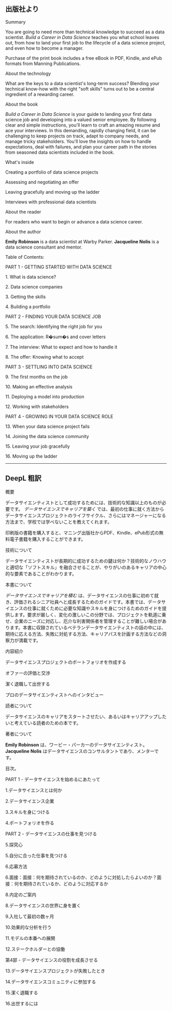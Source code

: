 ## 出版社より

Summary

You are going to need more than technical knowledge to succeed as a data scientist. _Build a Career in Data Science_ teaches you what school leaves out, from how to land your first job to the lifecycle of a data science project, and even how to become a manager.

Purchase of the print book includes a free eBook in PDF, Kindle, and ePub formats from Manning Publications.

About the technology

What are the keys to a data scientist's long-term success? Blending your technical know-how with the right "soft skills" turns out to be a central ingredient of a rewarding career.

About the book

_Build a Career in Data Science_ is your guide to landing your first data science job and developing into a valued senior employee. By following clear and simple instructions, you'll learn to craft an amazing resume and ace your interviews. In this demanding, rapidly changing field, it can be challenging to keep projects on track, adapt to company needs, and manage tricky stakeholders. You'll love the insights on how to handle expectations, deal with failures, and plan your career path in the stories from seasoned data scientists included in the book.

What's inside

Creating a portfolio of data science projects

Assessing and negotiating an offer

Leaving gracefully and moving up the ladder

Interviews with professional data scientists

About the reader

For readers who want to begin or advance a data science career.

About the author

**Emily Robinson** is a data scientist at Warby Parker. **Jacqueline Nolis** is a data science consultant and mentor.

Table of Contents:

PART 1 - GETTING STARTED WITH DATA SCIENCE

1\. What is data science?

2\. Data science companies

3\. Getting the skills

4\. Building a portfolio

PART 2 - FINDING YOUR DATA SCIENCE JOB

5\. The search: Identifying the right job for you

6\. The application: R�sum�s and cover letters

7\. The interview: What to expect and how to handle it

8\. The offer: Knowing what to accept

PART 3 - SETTLING INTO DATA SCIENCE

9\. The first months on the job

10\. Making an effective analysis

11\. Deploying a model into production

12\. Working with stakeholders

PART 4 - GROWING IN YOUR DATA SCIENCE ROLE

13\. When your data science project fails

14\. Joining the data science community

15\. Leaving your job gracefully

16\. Moving up the ladder

---

## DeepL 粗訳

概要

データサイエンティストとして成功するためには、技術的な知識以上のものが必要です。 _データサイエンスでキャリアを築く_ では、最初の仕事に就く方法からデータサイエンスプロジェクトのライフサイクル、さらにはマネージャーになる方法まで、学校では学べないことを教えてくれます。

印刷版の書籍を購入すると、マニング出版社からPDF、Kindle、ePub形式の無料電子書籍を購入することができます。

技術について

データサイエンティストが長期的に成功するための鍵は何か？技術的なノウハウと適切な「ソフトスキル」を融合させることが、やりがいのあるキャリアの中心的な要素であることがわかります。

本書について

_データサイエンスでキャリアを積む_ は、データサイエンスの仕事に初めて就き、評価されるシニア社員へと成長するためのガイドです。本書では、データサイエンスの仕事に就くために必要な知識やスキルを身につけるためのガイドを提供します。要求が厳しく、変化の激しいこの分野では、プロジェクトを軌道に乗せ、企業のニーズに対応し、厄介な利害関係者を管理することが難しい場合があります。本書に収録されているベテランデータサイエンティストの話の中には、期待に応える方法、失敗に対処する方法、キャリアパスを計画する方法などの洞察力が満載です。

内容紹介

データサイエンスプロジェクトのポートフォリオを作成する

オファーの評価と交渉

潔く退職して出世する

プロのデータサイエンティストへのインタビュー

読者について

データサイエンスのキャリアをスタートさせたい、あるいはキャリアアップしたいと考えている読者のための本です。

著者について

**Emily Robinson** は、ワービー・パーカーのデータサイエンティスト。 **Jacqueline Nolis** はデータサイエンスのコンサルタントであり、メンターです。

目次。

PART 1 - データサイエンスを始めるにあたって

1.データサイエンスとは何か

2.データサイエンス企業

3.スキルを身につける

4.ポートフォリオを作る

PART 2 - データサイエンスの仕事を見つける

5.探究心

5.自分に合った仕事を見つける

6.応募方法

6.面接：面接：何を期待されているのか、どのように対処したらよいのか？面接：何を期待されているか、どのように対応するか

8.内定のご案内

8.データサイエンスの世界に身を置く

9.入社して最初の数ヶ月

10.効果的な分析を行う

11.モデルの本番への展開

12.ステークホルダーとの協働

第4部 - データサイエンスの役割を成長させる

13.データサイエンスプロジェクトが失敗したとき

14.データサイエンスコミュニティに参加する

15.潔く退職する

16.出世するには
